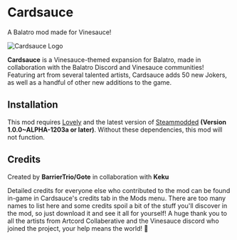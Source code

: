 # Cardsauce
A Balatro mod made for Vinesauce!

![Cardsauce Logo](https://i.imgur.com/aKvF0sg.png)

**Cardsauce** is a Vinesauce-themed expansion for Balatro, made in collaboration with the Balatro Discord and Vinesauce communities! Featuring art from several talented artists, Cardsauce adds 50 new Jokers, as well as a handful of other new additions to the game.

## Installation

This mod requires [Lovely](https://github.com/ethangreen-dev/lovely-injector) and the latest version of [Steammodded](https://github.com/Steamopollys/Steamodded) **(Version 1.0.0~ALPHA-1203a or later)**. Without these dependencies, this mod will not function.

## Credits
Created by **BarrierTrio/Gote** in collaboration with **Keku**

Detailed credits for everyone else who contributed to the mod can be found in-game in Cardsauce's credits tab in the Mods menu. There are too many names to list here and some credits spoil a bit of the stuff you'll discover in the mod, so just download it and see it all for yourself!
 A huge thank you to all the artists from Artcord Collaberative and the Vinesauce discord who joined the project, your help means the world! 💚
